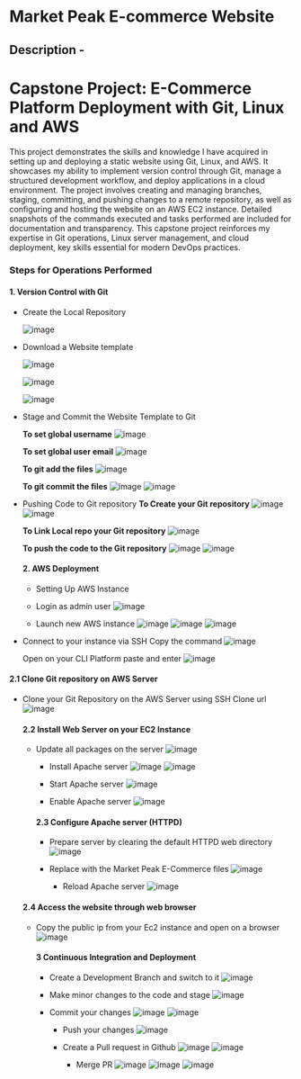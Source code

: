 # Market Peak E-commerce Website

## Description - 

 # Capstone Project: E-Commerce Platform Deployment with Git, Linux and AWS

This project demonstrates the skills and knowledge I have acquired in setting up and deploying a static website using Git, Linux, and AWS. It showcases my ability to implement version control through Git, manage a structured development workflow, and deploy applications in a cloud environment. The project involves creating and managing branches, staging, committing, and pushing changes to a remote repository, as well as configuring and hosting the website on an AWS EC2 instance. Detailed snapshots of the commands executed and tasks performed are included for documentation and transparency. This capstone project reinforces my expertise in Git operations, Linux server management, and cloud deployment, key skills essential for modern DevOps practices.

### Steps for Operations Performed

#### 1. Version Control with Git

- Create the Local Repository
  
  ![image](https://github.com/user-attachments/assets/bb79cf03-4bc6-4fc0-a585-a13fb5b0f1f9)

- Download a Website template
  
  ![image](https://github.com/user-attachments/assets/ff9356bd-2ca3-4469-a34c-ef42cf7deaaf)

  ![image](https://github.com/user-attachments/assets/e8f8fb53-c27a-4564-ba98-4d71e490ecc6)

  ![image](https://github.com/user-attachments/assets/516f31fe-5225-493a-a2b8-78d820538fcb)
  
- Stage and Commit the Website Template to Git

  **To set global username**
  ![image](https://github.com/user-attachments/assets/dda0afe8-0d5d-44a8-93c4-6f232b7aafe7)

  **To set global user email**
  ![image](https://github.com/user-attachments/assets/9b238822-9f58-44ed-8e0f-8d64d6cdc72c)

  **To git add the files**
  ![image](https://github.com/user-attachments/assets/3ecaaa20-dfe6-466f-a222-31a469c5abfd)

  **To git commit the files**
  ![image](https://github.com/user-attachments/assets/d275b889-a474-4b88-95de-392df2e145e3)
  ![image](https://github.com/user-attachments/assets/211c52a8-c3fe-4863-88c3-8cf770bd687a)

- Pushing Code to Git repository
  **To Create your Git repository**
  ![image](https://github.com/user-attachments/assets/66d10243-a56e-4069-9b7d-ba5d5c0c3ddc)
  ![image](https://github.com/user-attachments/assets/d530914f-7c66-46f0-af82-3b2a6ac7b44d)

   **To Link Local repo your Git repository**
  ![image](https://github.com/user-attachments/assets/33784ae3-a524-4887-a65b-411797646f3d)

  **To push the code to the Git repository**
  ![image](https://github.com/user-attachments/assets/538f60ee-2a39-42ba-bd37-64b8bfe0d6eb)
  ![image](https://github.com/user-attachments/assets/70017113-f0ce-4b2d-a58c-f70bab74db41)



  #### 2. AWS Deployment

  - Setting Up AWS Instance
    
  -  Login as admin user
     ![image](https://github.com/user-attachments/assets/1797c603-7336-4545-87fe-1c4b0b9997fe)

    - Launch new AWS instance
     ![image](https://github.com/user-attachments/assets/cd49d4e0-f030-4505-823a-719b1c8646fd)
     ![image](https://github.com/user-attachments/assets/9496e12f-2742-4981-8f29-d223b6b8ee3e)
     ![image](https://github.com/user-attachments/assets/85274cfd-50ea-4be7-8dd1-6b3007b848a8)

- Connect to your instance via SSH
  Copy the command
   ![image](https://github.com/user-attachments/assets/e92ca97a-1059-4769-a70f-c954cf7ea778)

  Open on your CLI Platform paste and enter
  ![image](https://github.com/user-attachments/assets/97301ac1-9def-4315-a9d1-11ddffb38cd6)

  

  
 #### 2.1 Clone Git repository on AWS Server

 - Clone your Git Repository on the AWS Server using SSH Clone url
    ![image](https://github.com/user-attachments/assets/e37cae2d-53dd-49e9-b8e6-e6b70702bdf8)

   #### 2.2 Install Web Server on your EC2 Instance
    - Update all packages on the server
      ![image](https://github.com/user-attachments/assets/7bd56fc4-c361-442f-9d11-8273d46b6f59)
      
      - Install Apache server
        ![image](https://github.com/user-attachments/assets/3d635f96-131e-4488-9f94-5763e3a0c589)
        ![image](https://github.com/user-attachments/assets/1cae6146-e0fb-4f20-8a68-144a97eebfb5)

      - Start Apache server
        ![image](https://github.com/user-attachments/assets/53e0c27a-6bc2-40ea-8bfa-ca5c3cbf0935)

      - Enable Apache server
        ![image](https://github.com/user-attachments/assets/b2cab939-121c-4852-806c-3a252353a553)

      #### 2.3 Configure Apache server (HTTPD)

       - Prepare server by clearing the default HTTPD web directory
         ![image](https://github.com/user-attachments/assets/a8beeafb-9ad7-4e69-acff-fd5f2ce17108)

      - Replace with the Market Peak E-Commerce files
        ![image](https://github.com/user-attachments/assets/03d6af68-ec74-45a2-b83f-9e5a002539c0)

        - Reload Apache server
           ![image](https://github.com/user-attachments/assets/dab4a39e-4cdc-42d1-acfa-4eca7ada21fa)

     #### 2.4 Access the website through web browser

    - Copy the public ip from your Ec2 instance and open on a browser
      ![image](https://github.com/user-attachments/assets/fb472cb9-e46e-4add-8d90-88ddecd2fecd)

      #### 3 Continuous Integration and Deployment

      - Create  a Development Branch and switch to it
        ![image](https://github.com/user-attachments/assets/05dcaeb7-f940-443f-bd62-22cc9491aa8f)

      - Make minor changes to the code and stage
         ![image](https://github.com/user-attachments/assets/f4dd5ab1-f105-49a0-9418-268704c5a999)

      - Commit your changes
         ![image](https://github.com/user-attachments/assets/e1ab0d44-7f60-4da2-a7c3-2745a701fbf2)
         ![image](https://github.com/user-attachments/assets/a3df3599-0442-4c16-8fc9-005b885c456d)

        - Push your changes
          ![image](https://github.com/user-attachments/assets/5b33d5e4-95ad-43a9-b6a7-8c385c810c84)
        - Create a Pull request in Github
           ![image](https://github.com/user-attachments/assets/c9e5d6b6-9caf-4aee-89e1-31aca3b0af97)
           ![image](https://github.com/user-attachments/assets/675fc498-a21f-439e-9924-b1c2d5a04a49)

          - Merge PR
            ![image](https://github.com/user-attachments/assets/fa1aef0c-cd25-482b-9996-e370aeaa690e)
            ![image](https://github.com/user-attachments/assets/c8cc115b-ceb0-43a2-bade-acc72ce9f6ee)
            ![image](https://github.com/user-attachments/assets/95a5d79c-7a86-467f-874a-04abe878201a)
            




          




        
        

      
        



        


   

   

  



     



    

  
  


  

  



